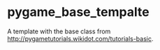 # pygame_base_tempalte
A template with the base class from http://pygametutorials.wikidot.com/tutorials-basic.
